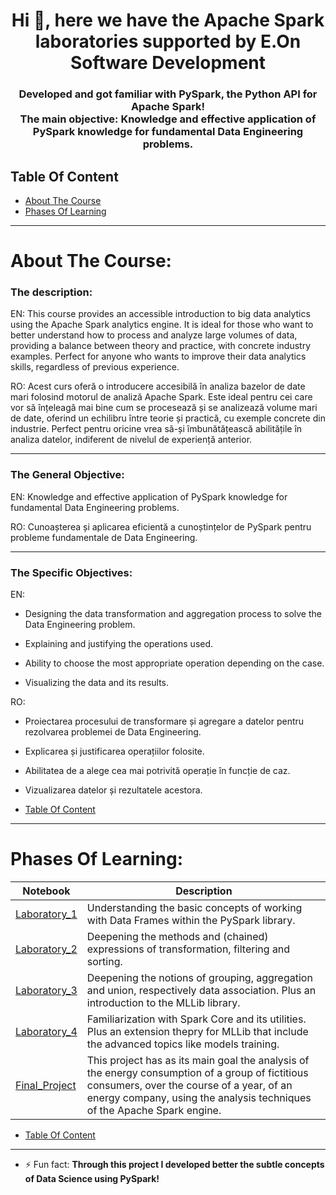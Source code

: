<h1 align="center">Hi 👋, here we have the Apache Spark laboratories supported by E.On Software Development</h1>
<h3 align="center">Developed and got familiar with PySpark, the Python API for Apache Spark! <br/> The main objective: Knowledge and effective application of PySpark knowledge for fundamental Data Engineering problems.</h3>

## Table Of Content
* [About The Course](#course)
* [Phases Of Learning](#learn)

--------------------------------------------------------------------------------

<h1 id="course" align="left">About The Course:</h1>

<h3 align="left">The description:</h3>

EN: This course provides an accessible introduction to big data analytics using the Apache Spark analytics engine. It is ideal for those who want to better understand how to process and analyze large volumes of data, providing a balance between theory and practice, with concrete industry examples. Perfect for anyone who wants to improve their data analytics skills, regardless of previous experience.

RO: Acest curs oferă o introducere accesibilă în analiza bazelor de date mari folosind motorul de analiză Apache Spark. Este ideal pentru cei care vor să înțeleagă mai bine cum se procesează și se analizează volume mari de date, oferind un echilibru între teorie și practică, cu exemple concrete din industrie. Perfect pentru oricine vrea să-și îmbunătățească abilitățile în analiza datelor, indiferent de nivelul de experiență anterior.

---

<h3 align="left">The General Objective:</h3>

EN: Knowledge and effective application of PySpark knowledge for fundamental Data Engineering problems.

RO: Cunoașterea și aplicarea eficientă a cunoștințelor de PySpark pentru probleme fundamentale de Data Engineering.

---

<h3 align="left">The Specific Objectives:</h3>

EN: 

- Designing the data transformation and aggregation process to solve the Data Engineering problem.

- Explaining and justifying the operations used.

- Ability to choose the most appropriate operation depending on the case.

- Visualizing the data and its results.
  
RO:

- Proiectarea procesului de transformare și agregare a datelor pentru rezolvarea problemei de Data Engineering.

- Explicarea și justificarea operațiilor folosite.
    
- Abilitatea de a alege cea mai potrivită operație în funcție de caz.
    
- Vizualizarea datelor și rezultatele acestora.

* [Table Of Content](#table-of-content)

---

<h1 id="learn" align="left">Phases Of Learning:</h1>
 
| Notebook | Description |
|----------------------------------------------------------------------------------------------------------------------------------------------------------|-------------------------------------------------------------------------------------------------------------------------------------------------------------------|
| [Laboratory_1](http://nbviewer.ipython.org/github/AndromedaOMA/Advanced_Analytics_with_Apache_Spark---E.On_Software_Development/blob/main/Laboratory_1.ipynb) | Understanding the basic concepts of working with Data Frames within the PySpark library. |
| [Laboratory_2](http://nbviewer.ipython.org/github/AndromedaOMA/Advanced_Analytics_with_Apache_Spark---E.On_Software_Development/blob/main/Laboratory_2.ipynb) | Deepening the methods and (chained) expressions of transformation, filtering and sorting. |
| [Laboratory_3](http://nbviewer.ipython.org/github/AndromedaOMA/Advanced_Analytics_with_Apache_Spark---E.On_Software_Development/blob/main/Laboratory_3.ipynb) | Deepening the notions of grouping, aggregation and union, respectively data association. Plus an introduction to the MLLib library. |
| [Laboratory_4](http://nbviewer.ipython.org/github/AndromedaOMA/Advanced_Analytics_with_Apache_Spark---E.On_Software_Development/blob/main/Laboratory_3.ipynb) | Familiarization with Spark Core and its utilities. Plus an extension thepry for MLLib that include the advanced topics like models training. |
| [Final_Project](http://nbviewer.ipython.org/github/AndromedaOMA/Advanced_Analytics_with_Apache_Spark---E.On_Software_Development/blob/main/Final_Project.ipynb) | This project has as its main goal the analysis of the energy consumption of a group of fictitious consumers, over the course of a year, of an energy company, using the analysis techniques of the Apache Spark engine. |

* [Table Of Content](#table-of-content)

---

- ⚡ Fun fact: **Through this project I developed better the subtle concepts of Data Science using PySpark!**

